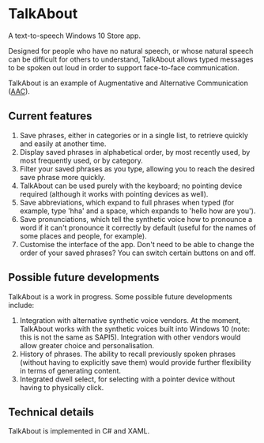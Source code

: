 # TalkAbout
A text-to-speech Windows 10 Store app.

Designed for people who have no natural speech, or whose natural speech can be difficult for others to understand, TalkAbout allows typed messages to be spoken out loud in order to support face-to-face communication.

TalkAbout is an example of Augmentative and Alternative Communication ([AAC][1]).

## Current features

1. Save phrases, either in categories or in a single list, to retrieve quickly and easily at another time.
2. Display saved phrases in alphabetical order, by most recently used, by most frequently used, or by category.
3. Filter your saved phrases as you type, allowing you to reach the desired save phrase more quickly.
4. TalkAbout can be used purely with the keyboard; no pointing device required (although it works with pointing devices as well).
5. Save abbreviations, which expand to full phrases when typed (for example, type 'hha' and a space, which expands to 'hello how are you').
6. Save pronunciations, which tell the synthetic voice how to pronounce a word if it can't pronounce it correctly by default (useful for the names of some places and people, for example).
7. Customise the interface of the app.  Don't need to be able to change the order of your saved phrases? You can switch certain buttons on and off.

## Possible future developments

TalkAbout is a work in progress.  Some possible future developments include:

1. Integration with alternative synthetic voice vendors.  At the moment, TalkAbout works with the synthetic voices built into Windows 10 (note: this is not the same as SAPI5).  Integration with other vendors would allow greater choice and personalisation.
2. History of phrases.  The ability to recall previously spoken phrases (without having to explicitly save them) would provide further flexibility in terms of generating content.
3. Integrated dwell select, for selecting with a pointer device without having to physically click.

## Technical details

TalkAbout is implemented in C# and XAML. 

[1]: https://www.communicationmatters.org.uk/page/about-aac "Communication Matters: About AAC"
